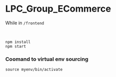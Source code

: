 # LPC_Group_ECommerce

While in ```/frontend```

<br>

```npm install```  <br>
```npm start```



### Coomand to virtual env sourcing

```source myenv/bin/activate```